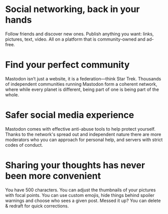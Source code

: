 Social networking, back in your hands
=====
Follow friends and discover new ones. Publish anything you want: links, pictures, text, video. All on a platform that is community-owned and ad-free.

Find your perfect community
=====
Mastodon isn’t just a website, it is a federation—think Star Trek. Thousands of independent communities running Mastodon form a coherent network, where while every planet is different, being part of one is being part of the whole.

Safer social media experience
=====
Mastodon comes with effective anti-abuse tools to help protect yourself. Thanks to the network's spread out and independent nature there are more moderators who you can approach for personal help, and servers with strict codes of conduct.

Sharing your thoughts has never been more convenient
=====
You have 500 characters. You can adjust the thumbnails of your pictures with focal points. You can use custom emojis, hide things behind spoiler warnings and choose who sees a given post. Messed it up? You can delete & redraft for quick corrections.